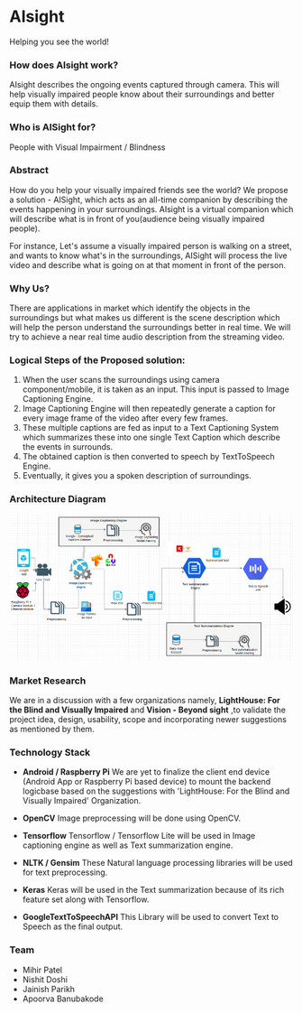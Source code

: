 # **AIsight**
Helping you see the world!

### **How does AIsight work?**
AIsight describes the ongoing events captured through camera. This will help visually impaired people know about their surroundings and better equip them with details.

### **Who is AISight for?**
People with Visual Impairment / Blindness

### **Abstract**
How do you help your visually impaired friends see the world? We propose a solution - AISight, which acts as an all-time companion by describing the events happening in your surroundings.
AIsight is a virtual companion which will describe what is in front of you(audience being visually impaired people).

For instance,
Let's assume a visually impaired person is walking on a street, and wants to know what's in the surroundings, AISight will process the live video and describe what is going on at that moment in front of the person.

### **Why Us?**
There are applications in market which identify the objects in the surroundings but what makes us different is the scene description which will help the person understand the surroundings better in real time. We will try to achieve a near real time audio description from the streaming video.

### **Logical Steps of the Proposed solution:**

1. When the user scans the surroundings using camera component/mobile, it is taken as an input. This input is passed to Image Captioning Engine.
2. Image Captioning Engine will then repeatedly generate a caption for every image frame of the video after every few frames.
3. These multiple captions are fed as input to a Text Captioning System which summarizes these into one single Text Caption which describe the events in surrounds.
4. The obtained caption is then converted to speech by TextToSpeech Engine.
5. Eventually, it gives you a spoken description of surroundings.	

### **Architecture Diagram**

<img src="Images/272project.png"/>

### **Market Research**

We are in a discussion with a few organizations namely, **LightHouse: For the Blind and Visually Impaired** and **Vision - Beyond sight** ,to validate the project idea, design, usability, scope and incorporating newer suggestions as mentioned by them. 

### **Technology Stack**

* **Android / Raspberry Pi**
We are yet to finalize the client end device (Android App or Raspberry Pi based device) to mount the backend logicbase based on the suggestions with 'LightHouse: For the Blind and Visually Impaired' Organization.

* **OpenCV**
Image preprocessing will be done using OpenCV.

* **Tensorflow**
Tensorflow / Tensorflow Lite will be used in Image captioning engine as well as Text summarization engine.

* **NLTK / Gensim**
These Natural language processing libraries will be used for text preprocessing.

* **Keras**
Keras will be used in the Text summarization because of its rich feature set along with Tensorflow.

* **GoogleTextToSpeechAPI**
This Library will be used to convert Text to Speech as the final output.

### **Team**

* Mihir Patel 
* Nishit Doshi
* Jainish Parikh
* Apoorva Banubakode

